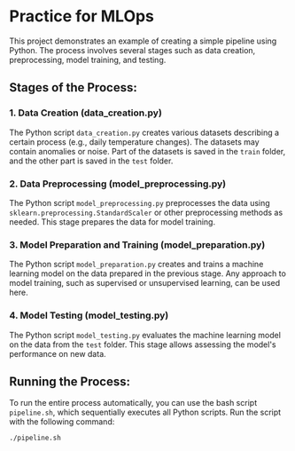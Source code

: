 # Practice for MLOps

This project demonstrates an example of creating a simple pipeline using Python. The process involves several stages such as data creation, preprocessing, model training, and testing.

## Stages of the Process:

### 1. Data Creation (data_creation.py)
The Python script `data_creation.py` creates various datasets describing a certain process (e.g., daily temperature changes). The datasets may contain anomalies or noise. Part of the datasets is saved in the `train` folder, and the other part is saved in the `test` folder.

### 2. Data Preprocessing (model_preprocessing.py)
The Python script `model_preprocessing.py` preprocesses the data using `sklearn.preprocessing.StandardScaler` or other preprocessing methods as needed. This stage prepares the data for model training.

### 3. Model Preparation and Training (model_preparation.py)
The Python script `model_preparation.py` creates and trains a machine learning model on the data prepared in the previous stage. Any approach to model training, such as supervised or unsupervised learning, can be used here.

### 4. Model Testing (model_testing.py)
The Python script `model_testing.py` evaluates the machine learning model on the data from the `test` folder. This stage allows assessing the model's performance on new data.

## Running the Process:

To run the entire process automatically, you can use the bash script `pipeline.sh`, which sequentially executes all Python scripts. Run the script with the following command:

```bash
./pipeline.sh

